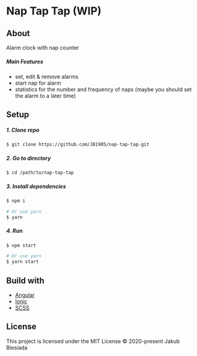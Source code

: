 # Nap Tap Tap (WIP)

## About

Alarm clock with nap counter

##### Main Features

- set, edit & remove alarms
- start nap for alarm
- statistics for the number and frequency of naps (maybe you should set the alarm to a later time)

## Setup

##### 1. Clone repo

```sh
$ git clone https://github.com/JB1905/nap-tap-tap.git
```

##### 2. Go to directory

```sh
$ cd /path/to/nap-tap-tap
```

##### 3. Install dependencies

```sh
$ npm i

# Or use yarn
$ yarn
```

##### 4. Run

```sh
$ npm start

# Or use yarn
$ yarn start
```

## Build with

- [Angular](https://angular.io/)
- [Ionic](https://ionicframework.com/)
- [SCSS](https://sass-lang.com/)

## License

This project is licensed under the MIT License © 2020-present Jakub Biesiada
